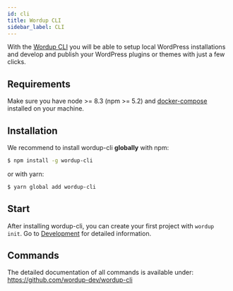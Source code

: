 ```yaml
---
id: cli
title: Wordup CLI
sidebar_label: CLI
---
```


With the [Wordup CLI](https://github.com/wordup-dev/wordup-cli) you will be able to setup local WordPress installations and develop and publish your WordPress plugins or themes with just a few clicks.

## Requirements

Make sure you have node >= 8.3 (npm >= 5.2) and [docker-compose](https://www.docker.com/get-started) installed on your machine.

## Installation

We recommend to install wordup-cli **globally** with npm:

```sh
$ npm install -g wordup-cli
```
or with yarn: 

```sh
$ yarn global add wordup-cli
```

## Start

After installing wordup-cli, you can create your first project with `wordup init`. 
Go to [Development](../development/init.md) for detailed information.

## Commands

The detailed documentation of all commands is available under: https://github.com/wordup-dev/wordup-cli
